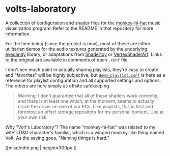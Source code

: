 # volts-laboratory

A collection of configuration and shader files for the [monkey-hi-hat](https://github.com/MV10/monkey-hi-hat) music visualization program. Refer to the README in that repository for more information.

For the time being (since the project is new), most of these are either utilitarian demos for the audio textures generated by the underlying [eyecandy](https://github.com/MV10/eyecandy) library, or adaptations from [Shadertoy](https://www.shadertoy.com/) or [VertexShaderArt](https://www.vertexshaderart.com/). Links to the original are available in comments of each `.conf` file.

I don't see much point in actually sharing playlists, they're easy to create and "favorites" will be highly subjective, but [`demo_playlist.conf`](playlists/demo_playlist.conf) is here as a reference for playlist configuration and all supported settings and options. The others are here simply as offsite safekeeping.

> Warning: I don't guarantee that all of these shaders work correctly, and there is at least one which, at the moment, seems to actually crash the driver on one of our PCs. Like playlists, this is first and foremost an offset storage repository for my personal content. Use at your own risk.

Why "Volt's Laboratory"? The name "monkey-hi-hat" was related to my wife's D&D character's familiar, which is a winged monkey-like thing named Volt. As the saying goes, "Naming things is hard."

[[misc/mhh.png | height=300px ]]